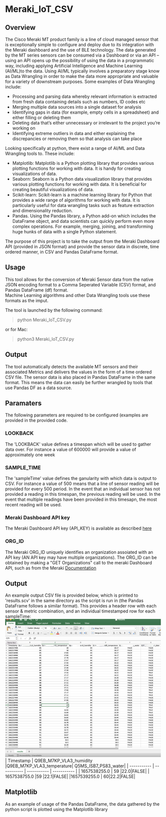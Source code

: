 # Meraki_IoT_CSV
## Overview
The Cisco Meraki MT product family is a line of cloud managed sensor that is exceptionally simple to configure and deploy due to its integration with the Meraki dashboard and the use of BLE technology. The data generated by the MT series sensors can be consumed via a Dashboard or via an API – using an API opens up the possibility of using the data in a programmatic way, including applying Artificial Intelligence and Machine Learning (AI/ML)to the data.
Using AI/ML typically involves a preparatory stage know as Data Wrangling in order to make the data more appropriate and valuable for a variety of downstream purposes.
Some examples of Data Wrangling include:
- Processing and parsing data whereby relevant information is extracted from fresh data containing details such as numbers, ID codes etc
- Merging multiple data sources into a single dataset for analysis
- Identifying gaps in data (for example, empty cells in a spreadsheet) and either filling or deleting them
- Deleting data that’s either unnecessary or irrelevant to the project you’re working on
- Identifying extreme outliers in data and either explaining the discrepancies or removing them so that analysis can take place

Looking specifically at python, there exist a range of AI/ML and Data Wrangling tools to. These include:


- Matplotlib: Matplotlib is a Python plotting library that provides various plotting functions for working with data. It is handy for creating visualizations of data.
- Seaborn: Seaborn is a Python data visualization library that provides various plotting functions for working with data. It is beneficial for creating beautiful visualizations of data.
- Scikit-learn: Scikit-learn is a machine learning library for Python that provides a wide range of algorithms for working with data. It is particularly useful for data wrangling tasks such as feature extraction and dimensionality reduction.
- Pandas. Using the Pandas library, a Python add-on which includes the DataFrame object, and data scientists can quickly perform even more complex operations. For example, merging, joining, and transforming huge hunks of data with a single Python statement.

The purpose of this project is to take the output from the Meraki Dashboard API (provided in JSON format) and provide the sensor data in discrete, time ordered manner, in CSV and Pandas DataFrame format. 


## Usage
This tool allows for the conversion of Meraki Sensor data from the native JSON encoding format to a Comma Seperated Variable (CSV) format, and Pandas DataFrame (df) format.  
Machine Learning algorithms and other Data Wrangling tools use these formats as the imput.

The tool is launched by the following command:  
> python Meraki_IoT_CSV.py    

or for Mac:  
> python3 Meraki_IoT_CSV.py 


## Output
The tool automatically detects the available MT sensors and their associated Metrics and delivers the values in the form of a time ordered CSV file.  The sensor data is also placed in Pandas DataFrame in the same format. This means the data can easily be further wrangled by tools that use Pandas DF as a data source.

## Paramaters
The following parameters are required to be configured (examples are provided in the provided code.

### LOOKBACK
The 'LOOKBACK' value defines a timespan  which will be used to gather data over. For instance a value of 600000 will provide a value of approximately one week

### SAMPLE_TIME
The 'sampleTime' value defines the ganularity with which data is output to CSV. For instance a value of 500 means that a line of sensor reading will be provided for every 500 period. In the event that an individual sensor has not provided a reading in this timespan, the previous reading will be used. In the event that multiple readings have been provided in this timesapn, the most recent reading will be used.

### Meraki Dashboard API key
The Meraki Dashboard API key (API_KEY) is available as described [here](https://documentation.meraki.com/General_Administration/Other_Topics/Cisco_Meraki_Dashboard_API)

### ORG_ID
The Meraki ORG_ID uniquely identifies an organization assoiated with an API key (AN API key may have multiple organizations). The ORG_ID can be obtained by making a "GET Organizations" call to the meraki Dashboard API, such as from the Meraki [Documentation](https://developer.cisco.com/meraki/api-v1/#!get-organizations)

## Output

An example output CSV file is provided below, which is printed to 'results.scv' in the same directory as the script is run in (the Pandas DataFrame follows a similar format). This provides a header row with each sensor & metric combination, and an individual timestamped row for each sampleTime:
![My Title](images/xls.png)
| Timestamp      | Q9EB_M7KP_VLA3_humidity |Q9EB_M7KP_VLA3_temperature| Q5MS_ISB7_PS83_water|
| ----------- | ----------- | ----------- | ----------- |
| 1657538255.0   | 59       |22.0|FALSE|
| 1657538755.0 |59       |22.1|FALSE|
|1657539255.0 | 60|22.2|FALSE|

## Matplotlib
As an example of usage of the Pandas DataFrame, the data gathered by the python script is plotted using the Matplotlib library
